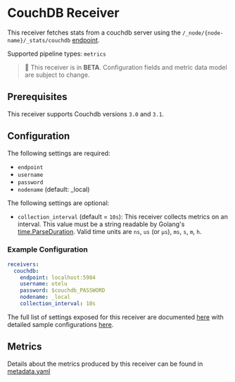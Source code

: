 # CouchDB Receiver

This receiver fetches stats from a couchdb server using the `/_node/{node-name}/_stats/couchdb` [endpoint](https://docs.couchdb.org/en/latest/api/server/common.html#node-node-name-stats).

Supported pipeline types: `metrics`

> :construction: This receiver is in **BETA**. Configuration fields and metric data model are subject to change.

## Prerequisites

This receiver supports Couchdb versions `3.0` and `3.1`.

## Configuration

The following settings are required:
- `endpoint`
- `username`
- `password`
- `nodename` (default: _local)

The following settings are optional:
- `collection_interval` (default = `10s`): This receiver collects metrics on an interval. This value must be a string readable by Golang's [time.ParseDuration](https://pkg.go.dev/time#ParseDuration). Valid time units are `ns`, `us` (or `µs`), `ms`, `s`, `m`, `h`.

### Example Configuration

```yaml
receivers:
  couchdb:
    endpoint: localhost:5984
    username: otelu
    password: $couchdb_PASSWORD
    nodename: _local
    collection_interval: 10s
```

The full list of settings exposed for this receiver are documented [here](./config.go) with detailed sample configurations [here](./testdata/config.yaml).

## Metrics

Details about the metrics produced by this receiver can be found in [metadata.yaml](./metadata.yaml)

